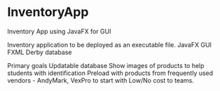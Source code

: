 # InventoryApp
Inventory App using JavaFX for GUI

Inventory application to be deployed as an executable file. 
JavaFX GUI
FXML 
Derby database

Primary goals
  Updatable database
  Show images of products to help students with identification
  Preload with products from frequently used vendors - AndyMark, VexPro to start with
  Low/No cost to teams. 
  
